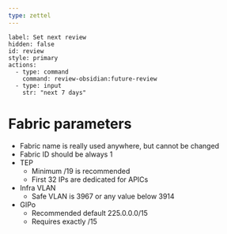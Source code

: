 ```yaml
---
type: zettel
---
```


```meta-bind-button
label: Set next review
hidden: false
id: review
style: primary
actions:
  - type: command
    command: review-obsidian:future-review
  - type: input
    str: "next 7 days"
```

# Fabric parameters

- Fabric name is really used anywhere, but cannot be changed
- Fabric ID should be always 1
- TEP
	- Minimum /19 is recommended
	- First 32 IPs are dedicated for APICs
- Infra VLAN
	- Safe VLAN is 3967 or any value below 3914
- GIPo
	- Recommended default 225.0.0.0/15
	- Requires exactly /15

